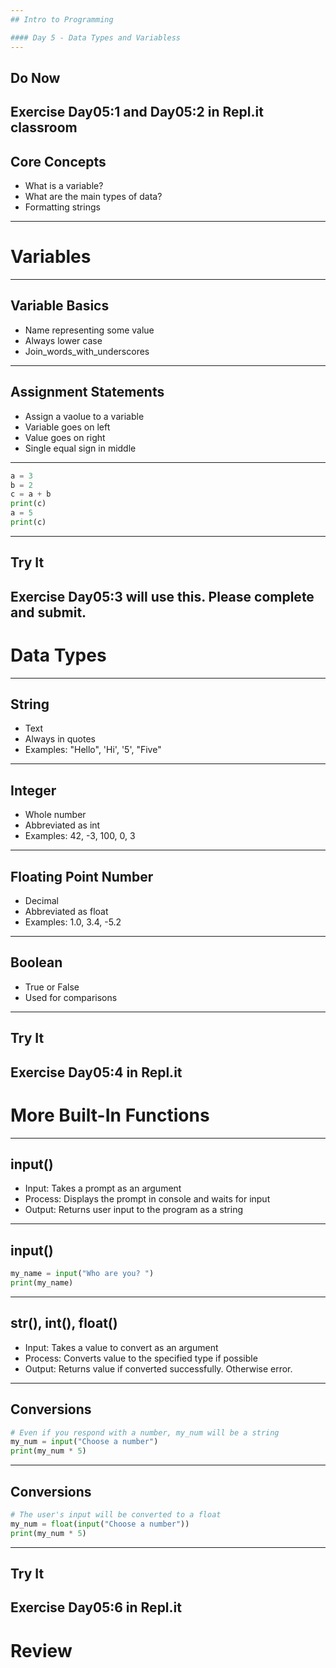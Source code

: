 ```yaml
---
## Intro to Programming

#### Day 5 - Data Types and Variabless
---
```

## Do Now

Exercise Day05:1 and Day05:2 in Repl.it classroom
---
## Core Concepts

* What is a variable?
* What are the main types of data?
* Formatting strings
---
# Variables
---
## Variable Basics

* Name representing some value
* Always lower case
* Join_words_with_underscores
---
## Assignment Statements

* Assign a vaolue to a variable
* Variable goes on left
* Value goes on right
* Single equal sign in middle
---
```python
a = 3
b = 2
c = a + b
print(c)
a = 5
print(c)
```
---
## Try It

Exercise Day05:3 will use this. Please complete and submit.
---
# Data Types
---
## String

* Text
* Always in quotes
* Examples: "Hello", 'Hi', '5', "Five"
---
## Integer

* Whole number
* Abbreviated as int
* Examples: 42, -3, 100, 0, 3
---
## Floating Point Number

* Decimal
* Abbreviated as float
* Examples: 1.0, 3.4, -5.2
---
## Boolean

* True or False
* Used for comparisons
---
## Try It

Exercise Day05:4 in Repl.it
---
# More Built-In Functions
---
## input()

* Input: Takes a prompt as an argument
* Process: Displays the prompt in console and waits for input
* Output: Returns user input to the program as a string
---
## input()

```python
my_name = input("Who are you? ")
print(my_name)
```
---
## str(), int(), float()

* Input: Takes a value to convert as an argument
* Process: Converts value to the specified type if possible
* Output: Returns value if converted successfully. Otherwise error.
---
## Conversions
    
```python
# Even if you respond with a number, my_num will be a string
my_num = input("Choose a number")
print(my_num * 5)
```
---
## Conversions

```python
# The user's input will be converted to a float
my_num = float(input("Choose a number"))
print(my_num * 5)
```
---
## Try It

Exercise Day05:6 in Repl.it
---
# Review
